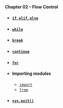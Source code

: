#### Chapter 02 – Flow Control
- #### [`if`, `elif`, `else`](practice02_01.py)
- #### [`while`](practice02_02.py)
- #### [`break`](practice02_03.py)
- #### [`continue`](practice02_04.py)
- #### [`for`](practice02_05.py)
- #### Importing modules
  - [`import`](practice02_06.py)
  - [`from`](practice02_07.py)
- #### [`sys.exit()`](practice02_08.py)
